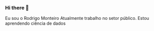 ### Hi there 👋
Eu sou o Rodrigo Monteiro
Atualmente trabalho no setor público.
Estou aprendendo ciência de dados
